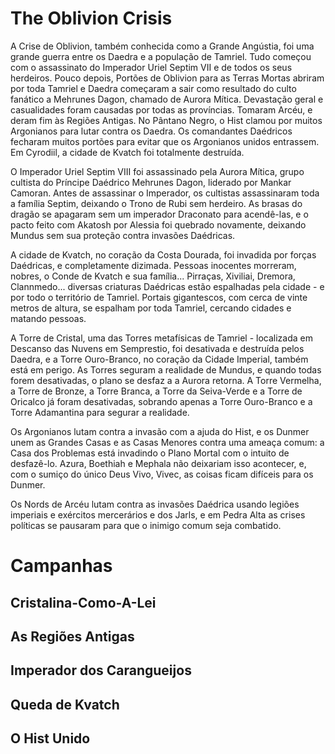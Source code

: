 # The Oblivion Crisis

A Crise de Oblivion, também conhecida como a Grande Angústia, foi uma grande guerra entre os Daedra e a população de Tamriel. Tudo começou com o assassinato do Imperador Uriel Septim VII e de todos os seus herdeiros. Pouco depois, Portões de Oblivion para as Terras Mortas abriram por toda Tamriel e Daedra começaram a sair como resultado do culto fanático a Mehrunes Dagon, chamado de Aurora Mítica. Devastação geral e casualidades foram causadas por todas as províncias. Tomaram Arcéu, e deram fim às Regiões Antigas. No Pântano Negro, o Hist clamou por muitos Argonianos para lutar contra os Daedra. Os comandantes Daédricos fecharam muitos portões para evitar que os Argonianos unidos entrassem. Em Cyrodiil, a cidade de Kvatch foi totalmente destruída. 

O Imperador Uriel Septim VIII foi assassinado pela Aurora Mítica, grupo cultista do Príncipe Daédrico Mehrunes Dagon, liderado por Mankar Camoran. Antes de assassinar o Imperador, os cultistas assassinaram toda a família Septim, deixando o Trono de Rubi sem herdeiro. As brasas do dragão se apagaram sem um imperador Draconato para acendê-las, e o pacto feito com Akatosh por Alessia foi quebrado novamente, deixando Mundus sem sua proteção contra invasões Daédricas.

A cidade de Kvatch, no coração da Costa Dourada, foi invadida por forças Daédricas, e completamente dizimada. Pessoas inocentes morreram, nobres, o Conde de Kvatch e sua família... Pirraças, Xiviliai, Dremora, Clannmedo... diversas criaturas Daédricas estão espalhadas pela cidade - e por todo o território de Tamriel. Portais gigantescos, com cerca de vinte metros de altura, se espalham por toda Tamriel, cercando cidades e matando pessoas. 

A Torre de Cristal, uma das Torres metafísicas de Tamriel - localizada em Descanso das Nuvens em Semprestio, foi desativada e destruída pelos Daedra, e a Torre Ouro-Branco, no coração da Cidade Imperial, também está em perigo. As Torres seguram a realidade de Mundus, e quando todas forem desativadas, o plano se desfaz a a Aurora retorna. A Torre Vermelha, a Torre de Bronze, a Torre Branca, a Torre da Seiva-Verde e a Torre de Oricalco já foram desativadas, sobrando apenas a Torre Ouro-Branco e a Torre Adamantina para segurar a realidade.

Os Argonianos lutam contra a invasão com a ajuda do Hist, e os Dunmer unem as Grandes Casas e as Casas Menores contra uma ameaça comum: a Casa dos Problemas está invadindo o Plano Mortal com o intuito de desfazê-lo. Azura, Boethiah e Mephala não deixariam isso acontecer, e, com o sumiço do único Deus Vivo, Vivec, as coisas ficam difíceis para os Dunmer. 

Os Nords de Arcéu lutam contra as invasões Daédrica usando legiões imperiais e exércitos mercerários e dos Jarls, e em Pedra Alta as crises políticas se pausaram para que o inimigo comum seja combatido.

# Campanhas
## Cristalina-Como-A-Lei
## As Regiões Antigas
## Imperador dos Carangueijos
## Queda de Kvatch
## O Hist Unido


